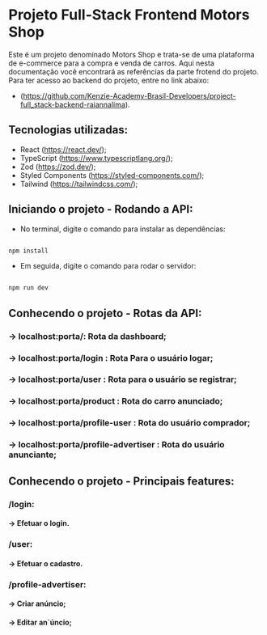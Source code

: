 # Projeto Full-Stack Frontend Motors Shop

Este é um projeto denominado Motors Shop e trata-se de uma plataforma de e-commerce para a compra e venda de carros.
Aqui nesta documentação você encontrará as referências da parte frotend do projeto. 
Para ter acesso ao backend do projeto, entre no link abaixo: 
- (https://github.com/Kenzie-Academy-Brasil-Developers/project-full_stack-backend-raiannalima).

## Tecnologias utilizadas: 

- React (https://react.dev/);
- TypeScript (https://www.typescriptlang.org/);
- Zod (https://zod.dev/);
- Styled Components (https://styled-components.com/);
- Tailwind (https://tailwindcss.com/);

## Iniciando o projeto - Rodando a API:

- No terminal, digite o comando para instalar as dependências: 
```bash

npm install

```

- Em seguida, digite o comando para rodar o servidor: 
```bash

npm run dev

```

## Conhecendo o projeto - Rotas da API: 

### -> localhost:porta/: Rota da dashboard; 
### -> localhost:porta/login : Rota Para o usuário logar; 
### -> localhost:porta/user : Rota para o usuário se registrar; 
### -> localhost:porta/product : Rota do carro anunciado; 
### -> localhost:porta/profile-user : Rota do usuário comprador; 
### -> localhost:porta/profile-advertiser : Rota do usuário anunciante; 

## Conhecendo o projeto - Principais features:

### /login: 

#### -> Efetuar o login. 

### /user: 

#### -> Efetuar o cadastro. 

### /profile-advertiser: 

#### -> Criar anúncio;
#### -> Editar an´úncio; 






